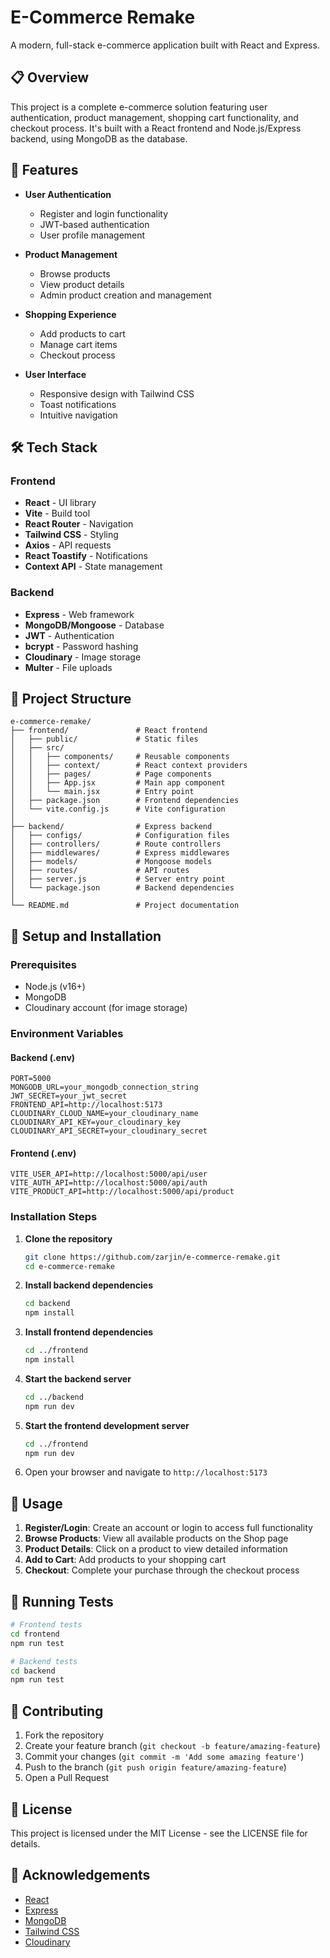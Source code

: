 # E-Commerce Remake

A modern, full-stack e-commerce application built with React and Express.

## 📋 Overview

This project is a complete e-commerce solution featuring user authentication, product management, shopping cart functionality, and checkout process. It's built with a React frontend and Node.js/Express backend, using MongoDB as the database.

## 🚀 Features

- **User Authentication**
  - Register and login functionality
  - JWT-based authentication
  - User profile management

- **Product Management**
  - Browse products
  - View product details
  - Admin product creation and management

- **Shopping Experience**
  - Add products to cart
  - Manage cart items
  - Checkout process

- **User Interface**
  - Responsive design with Tailwind CSS
  - Toast notifications
  - Intuitive navigation

## 🛠️ Tech Stack

### Frontend
- **React** - UI library
- **Vite** - Build tool
- **React Router** - Navigation
- **Tailwind CSS** - Styling
- **Axios** - API requests
- **React Toastify** - Notifications
- **Context API** - State management

### Backend
- **Express** - Web framework
- **MongoDB/Mongoose** - Database
- **JWT** - Authentication
- **bcrypt** - Password hashing
- **Cloudinary** - Image storage
- **Multer** - File uploads

## 📂 Project Structure

```
e-commerce-remake/
├── frontend/               # React frontend
│   ├── public/             # Static files
│   ├── src/
│   │   ├── components/     # Reusable components
│   │   ├── context/        # React context providers
│   │   ├── pages/          # Page components
│   │   ├── App.jsx         # Main app component
│   │   └── main.jsx        # Entry point
│   ├── package.json        # Frontend dependencies
│   └── vite.config.js      # Vite configuration
│
├── backend/                # Express backend
│   ├── configs/            # Configuration files
│   ├── controllers/        # Route controllers
│   ├── middlewares/        # Express middlewares
│   ├── models/             # Mongoose models
│   ├── routes/             # API routes
│   ├── server.js           # Server entry point
│   └── package.json        # Backend dependencies
│
└── README.md               # Project documentation
```

## 🔧 Setup and Installation

### Prerequisites
- Node.js (v16+)
- MongoDB
- Cloudinary account (for image storage)

### Environment Variables

#### Backend (.env)
```
PORT=5000
MONGODB_URL=your_mongodb_connection_string
JWT_SECRET=your_jwt_secret
FRONTEND_API=http://localhost:5173
CLOUDINARY_CLOUD_NAME=your_cloudinary_name
CLOUDINARY_API_KEY=your_cloudinary_key
CLOUDINARY_API_SECRET=your_cloudinary_secret
```

#### Frontend (.env)
```
VITE_USER_API=http://localhost:5000/api/user
VITE_AUTH_API=http://localhost:5000/api/auth
VITE_PRODUCT_API=http://localhost:5000/api/product
```

### Installation Steps

1. **Clone the repository**
   ```bash
   git clone https://github.com/zarjin/e-commerce-remake.git
   cd e-commerce-remake
   ```

2. **Install backend dependencies**
   ```bash
   cd backend
   npm install
   ```

3. **Install frontend dependencies**
   ```bash
   cd ../frontend
   npm install
   ```

4. **Start the backend server**
   ```bash
   cd ../backend
   npm run dev
   ```

5. **Start the frontend development server**
   ```bash
   cd ../frontend
   npm run dev
   ```

6. Open your browser and navigate to `http://localhost:5173`

## 📱 Usage

1. **Register/Login**: Create an account or login to access full functionality
2. **Browse Products**: View all available products on the Shop page
3. **Product Details**: Click on a product to view detailed information
4. **Add to Cart**: Add products to your shopping cart
5. **Checkout**: Complete your purchase through the checkout process

## 🧪 Running Tests

```bash
# Frontend tests
cd frontend
npm run test

# Backend tests
cd backend
npm run test
```

## 🤝 Contributing

1. Fork the repository
2. Create your feature branch (`git checkout -b feature/amazing-feature`)
3. Commit your changes (`git commit -m 'Add some amazing feature'`)
4. Push to the branch (`git push origin feature/amazing-feature`)
5. Open a Pull Request

## 📄 License

This project is licensed under the MIT License - see the LICENSE file for details.

## 👏 Acknowledgements

- [React](https://reactjs.org/)
- [Express](https://expressjs.com/)
- [MongoDB](https://www.mongodb.com/)
- [Tailwind CSS](https://tailwindcss.com/)
- [Cloudinary](https://cloudinary.com/)
